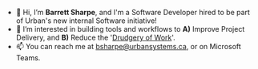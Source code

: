 - 👋 Hi, I’m **Barrett Sharpe**, and I'm a Software Developer hired to be part of Urban's new internal Software initiative!
- 👀 I’m interested in building tools and workflows to **A)** Improve Project Delivery, and **B)** Reduce the '[Drudgery of Work](https://www.merriam-webster.com/dictionary/drudgery)'.
- 📫 You can reach me at [bsharpe@urbansystems.ca](mailto:bsharpe@urbansystems.ca), or on Microsoft Teams.

<!---
bsharpe-urban/bsharpe-urban is a ✨ special ✨ repository because its `README.md` (this file) appears on your GitHub profile.
You can click the Preview link to take a look at your changes.
--->
